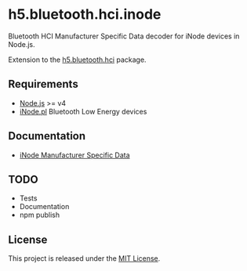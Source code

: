 ﻿# h5.bluetooth.hci.inode

Bluetooth HCI Manufacturer Specific Data decoder for iNode devices in Node.js.

Extension to the [h5.bluetooth.hci](https://miracle.systems/p/h5.bluetooth.hci) package.

## Requirements

  * [Node.js](https://nodejs.org/) >= v4
  * [iNode.pl](https://inode.pl/index/s_lang/en) Bluetooth Low Energy devices

## Documentation

  * [iNode Manufacturer Specific Data](https://goo.gl/mrYk5t)

## TODO

  * Tests
  * Documentation
  * npm publish

## License

This project is released under the [MIT License](https://raw.github.com/morkai/h5.bluetooth.hci.inode/master/license.md).
